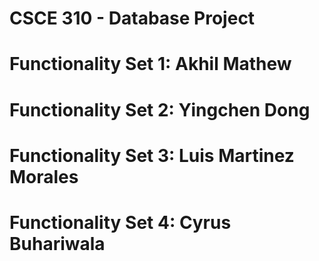 # CSCE 310 - Database Project
# Functionality Set 1: Akhil Mathew
# Functionality Set 2: Yingchen Dong
# Functionality Set 3: Luis Martinez Morales
# Functionality Set 4: Cyrus Buhariwala 

